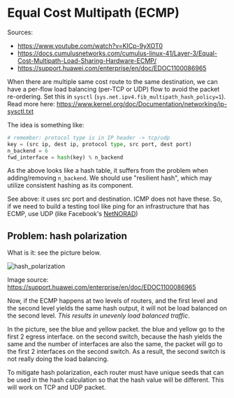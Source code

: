 # Equal Cost Multipath (ECMP)

Sources:

- https://www.youtube.com/watch?v=KICp-9yXOT0
- https://docs.cumulusnetworks.com/cumulus-linux-41/Layer-3/Equal-Cost-Multipath-Load-Sharing-Hardware-ECMP/
- https://support.huawei.com/enterprise/en/doc/EDOC1100086965

When there are multiple same cost route to the same destination, we can have a per-flow load balancing (per-TCP or UDP) flow to avoid the packet re-ordering. Set this in `sysctl` (`sys.net.ipv4.fib_multipath_hash_policy=1`). Read more here: https://www.kernel.org/doc/Documentation/networking/ip-sysctl.txt

The idea is something like:

```python
# remember: protocol type is in IP header -> tcp/udp
key = (src ip, dest ip, protocol type, src port, dest port)
n_backend = 6
fwd_interface = hash(key) % n_backend
```

As the above looks like a hash table, it suffers from the problem when adding/removing `n_backend`. We should use "resilient hash", which may utilize consistent hashing as its component.

See above: it uses src port and destination. ICMP does not have these. So, if we need to build a testing tool like ping for an infrastructure that has ECMP, use UDP (like Facebook's [NetNORAD](https://engineering.fb.com/networking-traffic/netnorad-troubleshooting-networks-via-end-to-end-probing/))

## Problem: hash polarization

What is it: see the picture below.

![hash_polarization](https://download.huawei.com/mdl/imgDownload?uuid=557f6af1a2984575ba9f56952b576b90.png)

Image source: https://support.huawei.com/enterprise/en/doc/EDOC1100086965

Now, if the ECMP happens at two levels of routers, and the first level and the second level yields the same hash output, it will not be load balanced on the second level. *This results in unevenly load balanced traffic*.

In the picture, see the blue and yellow packet. the blue and yellow go to the first 2 egress interface. on the second switch, because the hash yields the same and the number of interfaces are also the same, the packet will go to the first 2 interfaces on the second switch. As a result, the second switch is not really doing the load balancing.

To mitigate hash polarization, each router must have unique seeds that can be used in the hash calculation so that the hash value will be different. This will work on TCP and UDP packet.
